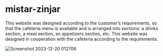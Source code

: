 # mistar-zinjar



<p>
  This website was designed according to the customer’s requirements, so that the cafeteria menu is available and is arranged into sections: a drinks section, a meal section, an appetizers section, etc. This website was designed in cooperation with the cafeteria according to the requirements.
</p>

![Screenshot 2023-12-20 012706](https://github.com/kautukkundan/Awesome-Profile-README-templates/assets/124607626/1e18d0f4-a07d-4a6e-9295-a3112fbb3d95)
